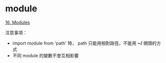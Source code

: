 # module

[16. Modules](https://exploringjs.com/es6/ch_modules.html)

注意事項：

-   import module from 'path' 時， path 只能用相對路徑，不能用 **~/** 開頭的方式
-   不同 module 的變數不會互相影響
